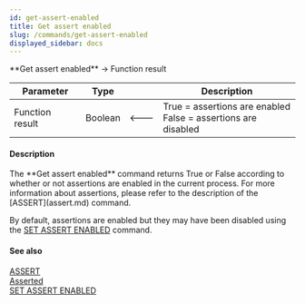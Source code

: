 ```yaml
---
id: get-assert-enabled
title: Get assert enabled
slug: /commands/get-assert-enabled
displayed_sidebar: docs
---
```


<!--REF #_command_.Get assert enabled.Syntax-->**Get assert enabled** -> Function result<!-- END REF-->
<!--REF #_command_.Get assert enabled.Params-->
| Parameter | Type |  | Description |
| --- | --- | --- | --- |
| Function result | Boolean | &#x1F850; | True = assertions are enabled<br/>False = assertions are disabled |

<!-- END REF-->

#### Description 

<!--REF #_command_.Get assert enabled.Summary-->The **Get assert enabled** command returns True or False according to whether or not assertions are enabled in the current process.<!-- END REF--> For more information about assertions, please refer to the description of the [ASSERT](assert.md) command. 

By default, assertions are enabled but they may have been disabled using the [SET ASSERT ENABLED](set-assert-enabled.md) command. 

#### See also 

[ASSERT](assert.md)  
[Asserted](asserted.md)  
[SET ASSERT ENABLED](set-assert-enabled.md)  